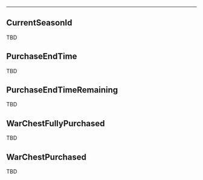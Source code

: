 ___

## CurrentSeasonId

TBD

## PurchaseEndTime

TBD

## PurchaseEndTimeRemaining

TBD

## WarChestFullyPurchased

TBD

## WarChestPurchased

TBD
